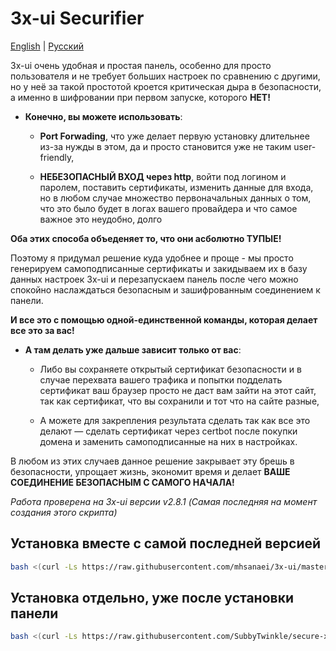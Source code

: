 # 3x-ui Securifier

[English](/README.md) | [Русский](/ru_README.md)

3x-ui очень удобная и простая панель, особенно для просто пользователя и не требует больших настроек по сравнению с другими, но у неё за такой простотой кроется критическая дыра в безопасности, а именно в шифровании при первом запуске, которого **НЕТ!**

* **Конечно, вы можете использовать**:
    *  **Port Forwading**, что уже делает первую установку длительнее из-за нужды в этом, да и просто становится уже не таким user-friendly,

    *  **НЕБЕЗОПАСНЫЙ ВХОД через http**, войти под логином и паролем, поставить сертификаты, изменить данные для входа, но в любом случае множество первоначальных данных о том, что это было будет в логах вашего провайдера и что самое важное это неудобно, долго

**Оба этих способа объеденяет то, что они асболютно ТУПЫЕ!**

Поэтому я придумал решение куда удобнее и проще - мы просто генерируем самоподписанные сертификаты и закидываем их в базу данных настроек 3x-ui и перезапускаем панель после чего можно спокойно наслаждаться безопасным и зашифрованным соединением к панели.

**И все это с помощью одной-единственной команды, которая делает все это за вас!**

* **А там делать уже дальше зависит только от вас**:
    * Либо вы сохраняете открытый сертификат безопасности и в случае перехвата вашего трафика и попытки подделать сертификат ваш браузер просто не даст вам зайти на этот сайт, так как сертификат, что вы сохранили и тот что на сайте разные,

    * А можете для закрепления результата сделать так как все это делают — сделать сертификат через certbot после покупки домена и заменить самоподписанные на них в настройках.

В любом из этих случаев данное решение закрывает эту брешь в безопасности, упрощает жизнь, экономит время и делает **ВАШЕ СОЕДИНЕНИЕ БЕЗОПАСНЫМ С САМОГО НАЧАЛА!**

*Работа проверена на 3x-ui версии v2.8.1 (Самая последняя на момент создания этого скрипта)*

## Установка вместе с самой последней версией

```bash
bash <(curl -Ls https://raw.githubusercontent.com/mhsanaei/3x-ui/master/install.sh); bash <(curl -Ls https://raw.githubusercontent.com/SubbyTwinkle/secure-x3-ui/securify.sh)
```

## Установка отдельно, уже после установки панели

```bash
bash <(curl -Ls https://raw.githubusercontent.com/SubbyTwinkle/secure-x3-ui/securify.sh)

```
